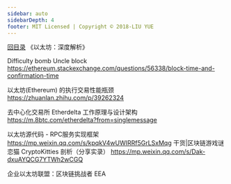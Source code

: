 ```yaml
---
sidebar: auto
sidebarDepth: 4
footer: MIT Licensed | Copyright © 2018-LIU YUE
---
```


[回目录](/docs/blockchain)  《以太坊：深度解析》

Difficulty bomb	Uncle block
https://ethereum.stackexchange.com/questions/56338/block-time-and-confirmation-time


以太坊(Ethereum) 的执行交易性能瓶颈 https://zhuanlan.zhihu.com/p/39262324

去中心化交易所 Etherdelta 工作原理与设计架构 https://m.8btc.com/etherdelta?from=singlemessage

以太坊源代码 - RPC服务实现框架  https://mp.weixin.qq.com/s/kpqkV4wUWIRRf5GrLSxMqg
干货|区块链游戏谜恋猫 CryptoKitties 剖析（分享实录）  https://mp.weixin.qq.com/s/Dak-dxuAYQCG7YTWh2wCGQ

企业以太坊联盟：区块链挑战者 EEA


